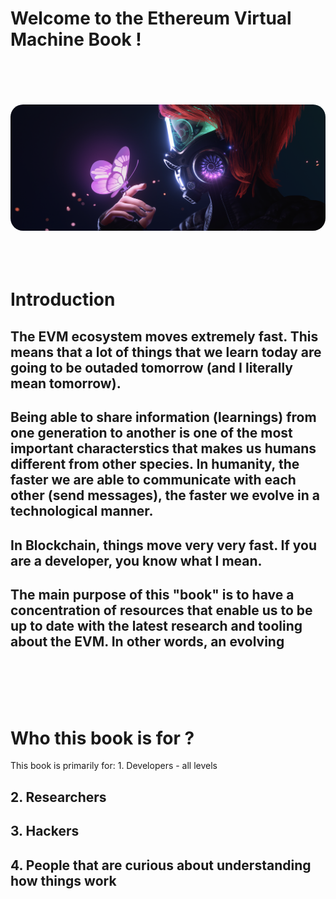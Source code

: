 #    **Welcome to the Ethereum Virtual Machine Book** !
<br>
<br>
<br>
<br>
<img src="images/violet.png" style="border-radius: 20px"/>
<br>
<br>
<br>
<br>

# Introduction


## The EVM ecosystem moves extremely fast. This means that a lot of things that we learn today are going to be outaded tomorrow (and I literally mean tomorrow). 

## Being able to share information (learnings) from one generation to another is one of the most important characterstics that makes us humans different from other species. In humanity, the faster we are able to communicate with each other (send messages), the faster we evolve in a technological manner. 

## In Blockchain, things move very very fast. If you are a developer, you know what I mean. 

## The main purpose of this "book" is to have a concentration of resources that enable us to be up to date with the latest research and tooling about the EVM. In other words, an evolving 

<br>
<br>
<br>
<br>

# Who this book is for ?
This book is primarily for: 1. Developers - all levels
## 2. Researchers 
## 3. Hackers 
## 4. People that are curious about understanding how things work
